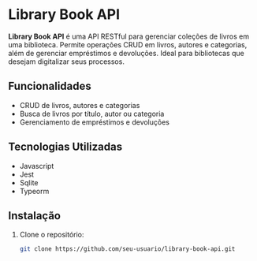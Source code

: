 # Library Book API

**Library Book API** é uma API RESTful para gerenciar coleções de livros em uma biblioteca. Permite operações CRUD em livros, autores e categorias, além de gerenciar empréstimos e devoluções. Ideal para bibliotecas que desejam digitalizar seus processos.

## Funcionalidades

- CRUD de livros, autores e categorias
- Busca de livros por título, autor ou categoria
- Gerenciamento de empréstimos e devoluções

## Tecnologias Utilizadas

- Javascript
- Jest
- Sqlite
- Typeorm

## Instalação

1. Clone o repositório:
   ```bash
   git clone https://github.com/seu-usuario/library-book-api.git
   ```
